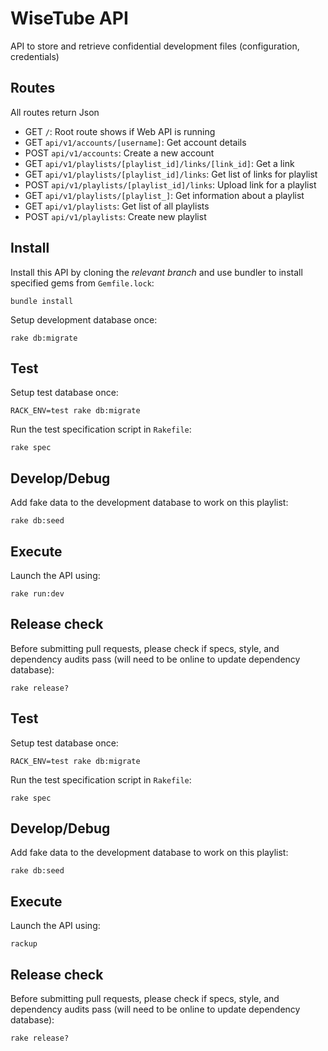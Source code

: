 # WiseTube API

API to store and retrieve confidential development files (configuration, credentials)

## Routes

All routes return Json

- GET  `/`: Root route shows if Web API is running
- GET  `api/v1/accounts/[username]`: Get account details
- POST `api/v1/accounts`: Create a new account
- GET  `api/v1/playlists/[playlist_id]/links/[link_id]`: Get a link
- GET  `api/v1/playlists/[playlist_id]/links`: Get list of links for playlist
- POST `api/v1/playlists/[playlist_id]/links`: Upload link for a playlist
- GET  `api/v1/playlists/[playlist_]`: Get information about a playlist
- GET  `api/v1/playlists`: Get list of all playlists
- POST `api/v1/playlists`: Create new playlist

## Install

Install this API by cloning the *relevant branch* and use bundler to install specified gems from `Gemfile.lock`:

```shell
bundle install
```

Setup development database once:

```shell
rake db:migrate
```

## Test

Setup test database once:

```shell
RACK_ENV=test rake db:migrate
```

Run the test specification script in `Rakefile`:

```shell
rake spec
```

## Develop/Debug

Add fake data to the development database to work on this playlist:

```shell
rake db:seed
```

## Execute

Launch the API using:

```shell
rake run:dev
```

## Release check

Before submitting pull requests, please check if specs, style, and dependency audits pass (will need to be online to update dependency database):

```shell
rake release?
```

## Test

Setup test database once:

```shell
RACK_ENV=test rake db:migrate
```

Run the test specification script in `Rakefile`:

```shell
rake spec
```

## Develop/Debug

Add fake data to the development database to work on this playlist:

```shell
rake db:seed
```

## Execute

Launch the API using:

```shell
rackup
```

## Release check

Before submitting pull requests, please check if specs, style, and dependency audits pass (will need to be online to update dependency database):

```shell
rake release?
```